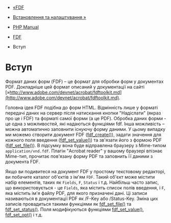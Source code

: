 - [«FDF](book.fdf.md)
- [Встановлення та налаштування »](fdf.setup.md)

- [PHP Manual](index.md)
- [FDF](book.fdf.md)
-   Вступ

# Вступ

Формат даних форм (FDF) – це формат для обробки форм у документах
PDF. Докладніше цей формат описаний у документації на сайті
[»http://www.adobe.com/devnet/acrobat/fdftoolkit.md](http://www.adobe.com/devnet/acrobat/fdftoolkit.md).

Головна ідея FDF подібна до форм HTML. Відмінність лише у форматі передачі
даних на сервер після натискання кнопки "Надіслати" (якраз про це і
FDF) та форматі самої форми (а це PDF). Обробка даних форми - це
одна з можливостей, які надаються функціями fdf. Інша
можливість – можна автоматично заповнити існуючу форму даними.
У цьому випадку ми можемо створити документ FDF
([fdf_create()](function.fdf-create.md)), задати значення для кожного
поля введення ([fdf_set_value()](function.fdf-set-value.md)) та зв'язати
його з формою PDF ([fdf_set_file()](function.fdf-set-file.md)). В підсумку
вона буде відправлена браузеру з Mime-типом `application/vnd.fdf`. Плагін
"Acrobat reader" у вашому браузері впізнає Mime-тип, прочитає пов'язану
форму PDF та заповнить її даними з документа FDF.

Якщо ви подивитеся на документ FDF у простому текстовому редакторі, ви
побачите каталог об'єктів з ім'ям `FDF`. Такий об'єкт може містити
набір елементів, таких як `Fields`, `F`, `Status` і т.д. Найбільш часто
запис, що використовується - це `Fields`, яка містить список полів
введення, і `F`, яка містить ім'я файлу PDF, для якого
призначені дані. Ці записи називаються в документації PDF як
/F-Key або /Status-Key. Зміна цих записів провадиться такими
функціями як [fdf_set_file()](function.fdf-set-file.md) та
[fdf_set_status()](function.fdf-set-status.md). Поля модифікуються
функціями [fdf_set_value()](function.fdf-set-value.md),
[fdf_set_opt()](function.fdf-set-opt.md) і т.д.
